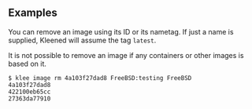 ## Examples
You can remove an image using its ID or its nametag.
If just a name is supplied, Kleened will assume the tag `latest`.

It is not possible to remove an image if any containers or other images is
based on it.

```console
$ klee image rm 4a103f27dad8 FreeBSD:testing FreeBSD
4a103f27dad8
422100eb65cc
27363da77910
```
